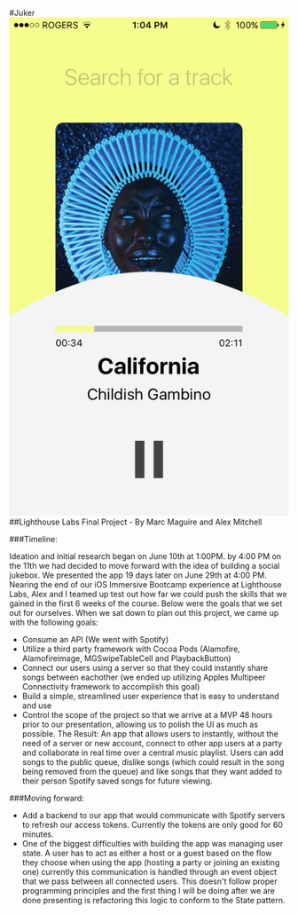 #Juker
![screenshot](screenshot/screenshot.png)
##Lighthouse Labs Final Project - By Marc Maguire and Alex Mitchell

###Timeline:

Ideation and initial research began on June 10th at 1:00PM.
by 4:00 PM on the 11th we had decided to move forward with the idea of building a social jukebox.
We presented the app 19 days later on June 29th at 4:00 PM.
Nearing the end of our iOS Immersive Bootcamp experience at Lighthouse Labs, Alex and I teamed up test out how far we could push the skills
that we gained in the first 6 weeks of the course. Below were the goals that we set out for ourselves.
 When we sat down to plan out this project, we came up with the following goals:

- Consume an API (We went with Spotify)
- Utilize a third party framework with Cocoa Pods (Alamofire, Alamofireimage, MGSwipeTableCell and PlaybackButton)
- Connect our users using a server so that they could instantly share songs between eachother (we ended up utilizing Apples
  Multipeer Connectivity framework to accomplish this goal)
- Build a simple, streamlined user experience that is easy to understand and use
- Control the scope of the project so that we arrive at a MVP 48 hours prior to our presentation, allowing us to polish the UI 
  as much as possible.
The Result:  An app that allows users to instantly, without the need of a server or new account, connect to other app users at
a party and collaborate in real time over a central music playlist. Users can add songs to the public queue, dislike songs (which
could result in the song being removed from the queue) and like songs that they want added to their person Spotify saved songs 
for future viewing.

###Moving forward:

- Add a backend to our app that would communicate with Spotify servers to refresh our access tokens. Currently the tokens are
  only good for 60 minutes.
- One of the biggest difficulties with building the app was managing user state. A user has to act as either a host or a guest
based on the flow they choose when using the app (hosting a party or joining an existing one) currently this communication is handled
through an event object that we pass between all connected users. This doesn't follow proper programming principles and the first
thing I will be doing after we are done presenting is refactoring this logic to conform to the State pattern.
